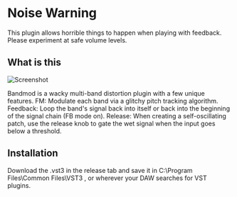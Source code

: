 # Noise Warning
This plugin allows horrible things to happen when playing with feedback. Please experiment at safe volume levels.

## What is this
![Screenshot](https://github.com/DJ-Doomz/BandMod/assets/9015062/230ee3e4-db29-4adb-a33d-6d8a9474e02f)

Bandmod is a wacky multi-band distortion plugin with a few unique features.
FM: Modulate each band via a glitchy pitch tracking algorithm.
Feedback: Loop the band's signal back into itself or back into the beginning of the signal chain (FB mode on).
Release: When creating a self-oscillating patch, use the release knob to gate the wet signal when the input goes below a threshold.

## Installation
Download the .vst3 in the release tab and save it in C:\Program Files\Common Files\VST3 , or wherever your DAW searches for VST plugins.
